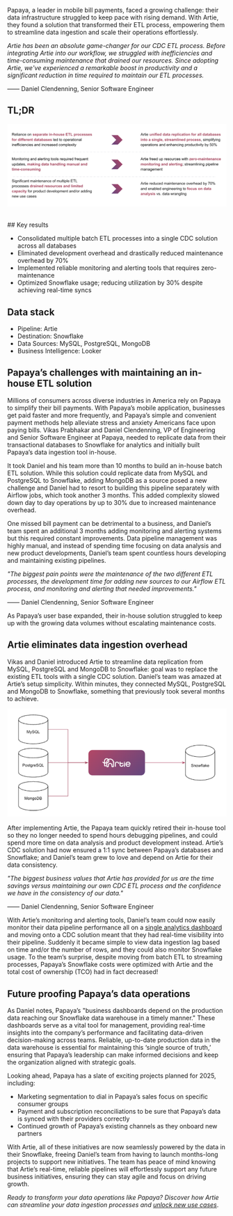 Papaya, a leader in mobile bill payments, faced a growing challenge: their data infrastructure struggled to keep pace with rising demand. With Artie, they found a solution that transformed their ETL process, empowering them to streamline data ingestion and scale their operations effortlessly.

_Artie has been an absolute game-changer for our CDC ETL process. Before integrating Artie into our workflow, we struggled with inefficiencies and time-consuming maintenance that drained our resources. Since adopting Artie, we've experienced a remarkable boost in productivity and a significant reduction in time required to maintain our ETL processes._

—— Daniel Clendenning, Senior Software Engineer

## TL;DR

![img.png](img.png)

<br/>
## Key results

* Consolidated multiple batch ETL processes into a single CDC solution across all databases
* Eliminated development overhead and drastically reduced maintenance overhead by 70%
* Implemented reliable monitoring and alerting tools that requires zero-maintenance
* Optimized Snowflake usage; reducing utilization by 30% despite achieving real-time syncs

## Data stack

* Pipeline: Artie
* Destination: Snowflake
* Data Sources: MySQL, PostgreSQL, MongoDB
* Business Intelligence: Looker

## Papaya’s challenges with maintaining an in-house ETL solution

Millions of consumers across diverse industries in America rely on Papaya to simplify their bill payments. With Papaya’s mobile application, businesses get paid faster and more frequently, and Papaya’s simple and convenient payment methods help alleviate stress and anxiety Americans face upon paying bills. Vikas Prabhakar and Daniel Clendenning, VP of Engineering and Senior Software Engineer at Papaya, needed to replicate data from their transactional databases to Snowflake for analytics and initially built Papaya’s data ingestion tool in-house.

It took Daniel and his team more than 10 months to build an in-house batch ETL solution. While this solution could replicate data from MySQL and PostgreSQL to Snowflake, adding MongoDB as a source posed a new challenge and Daniel had to resort to building this pipeline separately with Airflow jobs, which took another 3 months. This added complexity slowed down day to day operations by up to 30% due to increased maintenance overhead.

One missed bill payment can be detrimental to a business, and Daniel’s team spent an additional 3 months adding monitoring and alerting systems but this required constant improvements. Data pipeline management was highly manual, and instead of spending time focusing on data analysis and new product developments, Daniel’s team spent countless hours developing and maintaining existing pipelines.

_"The biggest pain points were the maintenance of the two different ETL processes, the development time for adding new sources to our Airflow ETL process, and monitoring and alerting that needed improvements."_

—— Daniel Clendenning, Senior Software Engineer

As Papaya’s user base expanded, their in-house solution struggled to keep up with the growing data volumes without escalating maintenance costs.

## Artie eliminates data ingestion overhead

Vikas and Daniel introduced Artie to streamline data replication from MySQL, PostgreSQL and MongoDB to Snowflake: goal was to replace the existing ETL tools with a single CDC solution. Daniel’s team was amazed at Artie’s setup simplicity. Within minutes, they connected MySQL, PostgreSQL and MongoDB to Snowflake, something that previously took several months to achieve.

![img_1.png](img_1.png)

After implementing Artie, the Papaya team quickly retired their in-house tool so they no longer needed to spend hours debugging pipelines, and could spend more time on data analysis and product development instead. Artie’s CDC solution had now ensured a 1:1 sync between Papaya’s databases and Snowflake; and Daniel’s team grew to love and depend on Artie for their data consistency.  

_"The biggest business values that Artie has provided for us are the time savings versus maintaining our own CDC ETL process and the confidence we have in the consistency of our data."_

—— Daniel Clendenning, Senior Software Engineer


With Artie’s monitoring and alerting tools, Daniel’s team could now easily monitor their data pipeline performance all on a [single analytics dashboard](https://www.artie.com/docs/monitoring/analytics-portal) and moving onto a CDC solution meant that they had real-time visibility into their pipeline. Suddenly it became simple to view data ingestion lag based on time and/or the number of rows, and they could also monitor Snowflake usage. To the team’s surprise, despite moving from batch ETL to streaming processes, Papaya’s Snowflake costs were optimized with Artie and the total cost of ownership (TCO) had in fact decreased!

## Future proofing Papaya’s data operations

As Daniel notes, Papaya’s "business dashboards depend on the production data reaching our Snowflake data warehouse in a timely manner." These dashboards serve as a vital tool for management, providing real-time insights into the company’s performance and facilitating data-driven decision-making across teams. Reliable, up-to-date production data in the data warehouse is essential for maintaining this ‘single source of truth,’ ensuring that Papaya’s leadership can make informed decisions and keep the organization aligned with strategic goals.

Looking ahead, Papaya has a slate of exciting projects planned for 2025, including: 

* Marketing segmentation to dial in Papaya’s sales focus on specific consumer groups
* Payment and subscription reconciliations to be sure that Papaya’s data is synced with their providers correctly
* Continued growth of Papaya’s existing channels as they onboard new partners

With Artie, all of these initiatives are now seamlessly powered by the data in their Snowflake, freeing Daniel’s team from having to launch months-long projects to support new initiatives. The team has peace of mind knowing that Artie’s real-time, reliable pipelines will effortlessly support any future business initiatives, ensuring they can stay agile and focus on driving growth.

_Ready to transform your data operations like Papaya? Discover how Artie can streamline your data ingestion processes and [unlock new use cases](https://www.artie.com/contact)_.
